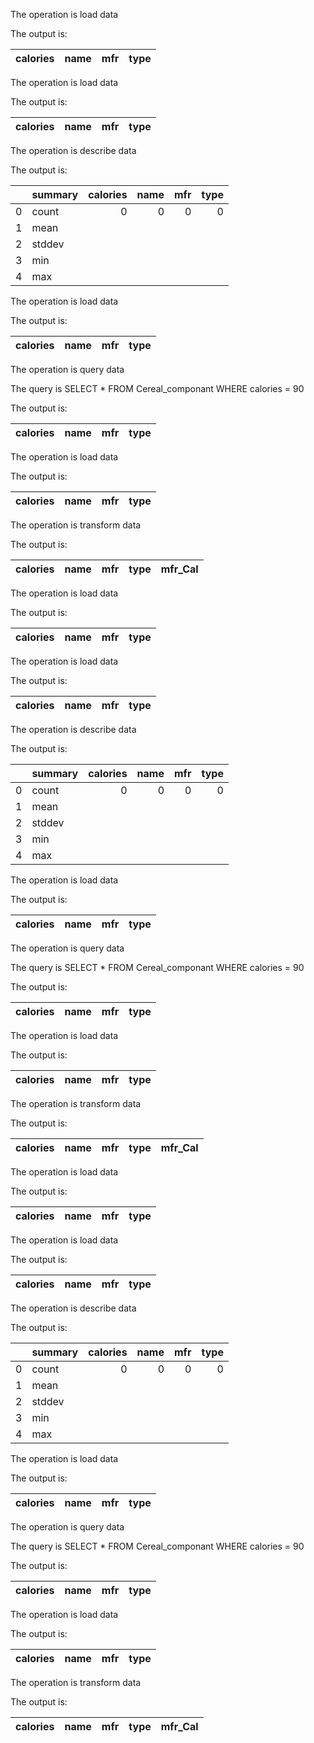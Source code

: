 The operation is load data

The output is: 

| calories   | name   | mfr   | type   |
|------------|--------|-------|--------|

The operation is load data

The output is: 

| calories   | name   | mfr   | type   |
|------------|--------|-------|--------|

The operation is describe data

The output is: 

|    | summary   |   calories |   name |   mfr |   type |
|---:|:----------|-----------:|-------:|------:|-------:|
|  0 | count     |          0 |      0 |     0 |      0 |
|  1 | mean      |            |        |       |        |
|  2 | stddev    |            |        |       |        |
|  3 | min       |            |        |       |        |
|  4 | max       |            |        |       |        |

The operation is load data

The output is: 

| calories   | name   | mfr   | type   |
|------------|--------|-------|--------|

The operation is query data

The query is SELECT * FROM Cereal_componant WHERE calories = 90

The output is: 

| calories   | name   | mfr   | type   |
|------------|--------|-------|--------|

The operation is load data

The output is: 

| calories   | name   | mfr   | type   |
|------------|--------|-------|--------|

The operation is transform data

The output is: 

| calories   | name   | mfr   | type   | mfr_Cal   |
|------------|--------|-------|--------|-----------|

The operation is load data

The output is: 

| calories   | name   | mfr   | type   |
|------------|--------|-------|--------|

The operation is load data

The output is: 

| calories   | name   | mfr   | type   |
|------------|--------|-------|--------|

The operation is describe data

The output is: 

|    | summary   |   calories |   name |   mfr |   type |
|---:|:----------|-----------:|-------:|------:|-------:|
|  0 | count     |          0 |      0 |     0 |      0 |
|  1 | mean      |            |        |       |        |
|  2 | stddev    |            |        |       |        |
|  3 | min       |            |        |       |        |
|  4 | max       |            |        |       |        |

The operation is load data

The output is: 

| calories   | name   | mfr   | type   |
|------------|--------|-------|--------|

The operation is query data

The query is SELECT * FROM Cereal_componant WHERE calories = 90

The output is: 

| calories   | name   | mfr   | type   |
|------------|--------|-------|--------|

The operation is load data

The output is: 

| calories   | name   | mfr   | type   |
|------------|--------|-------|--------|

The operation is transform data

The output is: 

| calories   | name   | mfr   | type   | mfr_Cal   |
|------------|--------|-------|--------|-----------|

The operation is load data

The output is: 

| calories   | name   | mfr   | type   |
|------------|--------|-------|--------|

The operation is load data

The output is: 

| calories   | name   | mfr   | type   |
|------------|--------|-------|--------|

The operation is describe data

The output is: 

|    | summary   |   calories |   name |   mfr |   type |
|---:|:----------|-----------:|-------:|------:|-------:|
|  0 | count     |          0 |      0 |     0 |      0 |
|  1 | mean      |            |        |       |        |
|  2 | stddev    |            |        |       |        |
|  3 | min       |            |        |       |        |
|  4 | max       |            |        |       |        |

The operation is load data

The output is: 

| calories   | name   | mfr   | type   |
|------------|--------|-------|--------|

The operation is query data

The query is SELECT * FROM Cereal_componant WHERE calories = 90

The output is: 

| calories   | name   | mfr   | type   |
|------------|--------|-------|--------|

The operation is load data

The output is: 

| calories   | name   | mfr   | type   |
|------------|--------|-------|--------|

The operation is transform data

The output is: 

| calories   | name   | mfr   | type   | mfr_Cal   |
|------------|--------|-------|--------|-----------|

